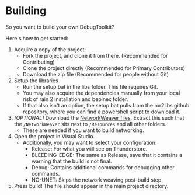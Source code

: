 # Building

So you want to build your own DebugToolkit?

Here's how to get started:

1. Acquire a copy of the project:
    * Fork the project, and clone it from there. (Recommended for Contributing)
    * Clone the project directly (Recommended for Primary Contributors)
    * Download the zip file (Recommended for people without Git)
2. Setup the libraries
    * Run the setup.bat in the libs folder. This file requires Git.
    * You may also acquire the dependencies manually from your local risk of rain 2 installation and bepinex folder.
    * If that also isn't an option, the setup.bat pulls from the ror2libs github repository, where you can find a powershell script to download it.
3. *[OPTIONAL]* Download the [NetworkWeaver files](https://cdn.discordapp.com/attachments/697919673664274563/697919946143039588/NetworkWeaver.zip). Extract this such that the `/NetworkWeaver` sits next to `/Resources` and all other folders.
    * These are needed if you want to build networking.
4. Open the project in Visual Studio.
    * Additionally, you may want to select your configuration:
        * Release: For what you will see on Thunderstore.
        * BLEEDING-EDGE: The same as Release, save that it contains a warning that the build is not final.
        * Debug: Contains additional commands for debugging other commands.
        * NO-UNET: Skips the network weaving post-build step.
5. Press build! The file should appear in the main project directory.
